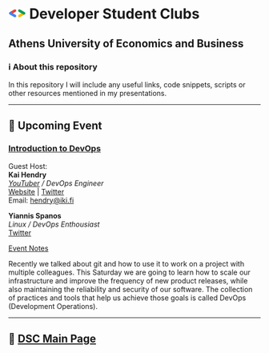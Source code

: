 # ![Official Community Page](https://raw.githubusercontent.com/dsc-aueb/dsc-aueb/main/logo.png) Developer Student Clubs

## Athens University of Economics and Business

### ℹ️ About this repository

In this repository I will include any useful links, code snippets, scripts or other resources mentioned in my presentations.

---

## 🎫 Upcoming Event

### [Introduction to DevOps](https://dsc.community.dev/events/details/developer-student-clubs-athens-university-of-economics-and-business-presents-introduction-to-devops/#/)

Guest Host:<br>
**Kai Hendry**<br>
<em>[YouTuber](https://www.youtube.com/user/kaihendry) / DevOps Engineer</em><br>
[Website](https://hendry.iki.fi/) | 
[Twitter](https://twitter.com/kaihendry)<br>
Email: hendry@iki.fi

**Yiannis Spanos**<br>
<em>Linux / DevOps Enthousiast</em><br>
[Twitter](https://twitter.com/yiannisvspanos)<br>

[Event Notes](https://github.com/dsc-aueb/DevOps/blob/main/01_Introduction/contents.md)

Recently we talked about git and how to use it to work on a project with multiple colleagues. This Saturday we are going to learn how to scale our infrastructure and improve the frequency of new product releases, while also maintaining the reliability and security of our software. The collection of practices and tools that help us achieve those goals is called DevOps (Development Operations).

---

## 🔗 [DSC Main Page](https://github.com/dsc-aueb/dsc-aueb)
